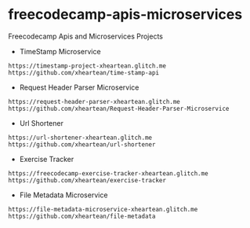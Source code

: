 # freecodecamp-apis-microservices
Freecodecamp Apis and Microservices Projects

* TimeStamp Microservice
```
https://timestamp-project-xheartean.glitch.me
https://github.com/xheartean/time-stamp-api
```

* Request Header Parser Microservice
```
https://request-header-parser-xheartean.glitch.me
https://github.com/xheartean/Request-Header-Parser-Microservice
```

* Url Shortener
```
https://url-shortener-xheartean.glitch.me
https://github.com/xheartean/url-shortener
```

* Exercise Tracker
```
https://freecodecamp-exercise-tracker-xheartean.glitch.me
https://github.com/xheartean/exercise-tracker
```

* File Metadata Microservice
```
https://file-metadata-microservice-xheartean.glitch.me
https://github.com/xheartean/file-metadata
```
